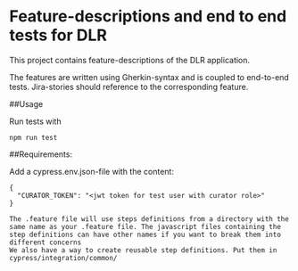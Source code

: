 # Feature-descriptions and end to end tests for DLR

This project contains feature-descriptions of the DLR application.

The features are written using Gherkin-syntax and is coupled to end-to-end tests. Jira-stories should reference to the corresponding feature.

##Usage

Run tests with 
```
npm run test
```

##Requirements:

Add a cypress.env.json-file with the content:
```
{
  "CURATOR_TOKEN": "<jwt token for test user with curator role>"
}
```

```
The .feature file will use steps definitions from a directory with the same name as your .feature file. The javascript files containing the step definitions can have other names if you want to break them into different concerns
We also have a way to create reusable step definitions. Put them in cypress/integration/common/
```
